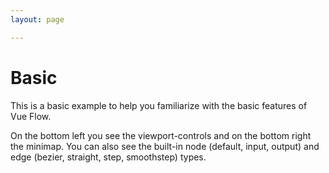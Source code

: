 ```yaml
---
layout: page

---
```


# Basic

This is a basic example to help you familiarize with the basic features of Vue Flow. 

On the bottom left you see the viewport-controls and on the bottom right the minimap.
You can also see the built-in node (default, input, output) and edge (bezier, straight, step, smoothstep) types.

<div class="mt-6">
  <ClientOnly>
    <Suspense>
      <Repl example="basic"></Repl>
    </Suspense>
  </ClientOnly>
</div>
